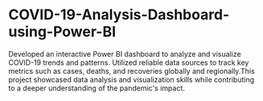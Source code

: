 # COVID-19-Analysis-Dashboard-using-Power-BI
Developed an interactive Power BI dashboard to analyze and visualize COVID-19 trends and patterns. Utilized reliable data sources to track key metrics such as cases, deaths, and recoveries globally and regionally.This project showcased data analysis and visualization skills while contributing to a deeper understanding of the pandemic's impact.
